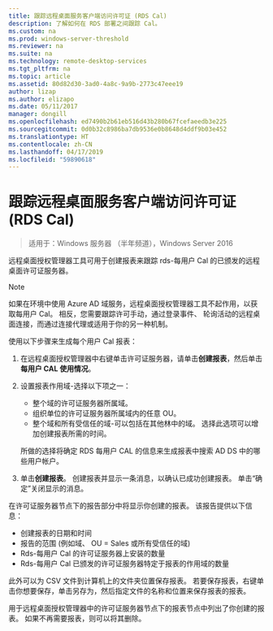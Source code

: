 ```yaml
---
title: 跟踪远程桌面服务客户端访问许可证 (RDS Cal)
description: 了解如何在 RDS 部署之间跟踪 Cal。
ms.custom: na
ms.prod: windows-server-threshold
ms.reviewer: na
ms.suite: na
ms.technology: remote-desktop-services
ms.tgt_pltfrm: na
ms.topic: article
ms.assetid: 80d82d30-3ad0-4a8c-9a9b-2773c47eee19
author: lizap
ms.author: elizapo
ms.date: 05/11/2017
manager: dongill
ms.openlocfilehash: ed7490b2b61eb516d43b280b67fcefaeedb3e225
ms.sourcegitcommit: 0d0b32c8986ba7db9536e0b8648d4ddf9b03e452
ms.translationtype: HT
ms.contentlocale: zh-CN
ms.lasthandoff: 04/17/2019
ms.locfileid: "59890618"
---
```

# <a name="track-your-remote-desktop-services-client-access-licenses-rds-cals"></a>跟踪远程桌面服务客户端访问许可证 (RDS Cal)

>适用于：Windows 服务器 （半年频道），Windows Server 2016

远程桌面授权管理器工具可用于创建报表来跟踪 rds-每用户 Cal 的已颁发的远程桌面许可证服务器。

> [!NOTE]
>  如果在环境中使用 Azure AD 域服务，远程桌面授权管理器工具不起作用，以获取每用户 Cal。 相反，您需要跟踪许可手动，通过登录事件、 轮询活动的远程桌面连接，而通过连接代理或适用于你的另一种机制。 

使用以下步骤来生成每个用户 Cal 报表：

1. 在远程桌面授权管理器中右键单击许可证服务器，请单击**创建报表**，然后单击**每用户 CAL 使用情况**。
2. 设置报表作用域-选择以下项之一：
   - 整个域的许可证服务器所属域。
   - 组织单位的许可证服务器所属域内的任意 OU。
   - 整个域和所有受信任的域-可以包括在其他林中的域。 选择此选项可以增加创建报表所需的时间。

   所做的选择将确定 RDS 每用户 CAL 的信息来生成报表中搜索 AD DS 中的哪些用户帐户。
3. 单击**创建报表**。 创建报表并显示一条消息，以确认已成功创建报表。 单击“确定”关闭显示的消息。

在许可证服务器节点下的报告部分中将显示你创建的报表。 该报告提供以下信息：

- 创建报表的日期和时间
- 报告的范围 (例如域、 OU = Sales 或所有受信任的域)
- Rds-每用户 Cal 的许可证服务器上安装的数量
- Rds-每用户 Cal 已颁发的许可证服务器特定于报表的作用域的数量

此外可以为 CSV 文件到计算机上的文件夹位置保存报表。 若要保存报表，右键单击你想要保存，单击另存为，然后指定文件的名称和位置来保存报表的报表。

用于远程桌面授权管理器中的许可证服务器节点下的报表节点中列出了你创建的报表。 如果不再需要报表，则可以将其删除。
